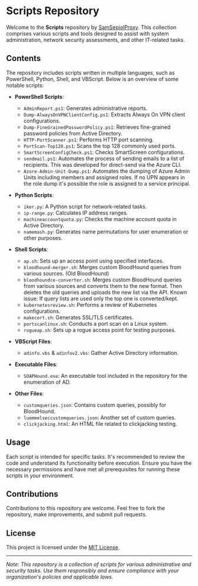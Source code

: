 # Scripts Repository

Welcome to the **Scripts** repository by [SamSepiolProxy](https://github.com/SamSepiolProxy). This collection comprises various scripts and tools designed to assist with system administration, network security assessments, and other IT-related tasks.

## Contents

The repository includes scripts written in multiple languages, such as PowerShell, Python, Shell, and VBScript. Below is an overview of some notable scripts:

- **PowerShell Scripts**:
  - `AdminReport.ps1`: Generates administrative reports.
  - `Dump-AlwaysOnVPNClientConfig.ps1`: Extracts Always On VPN client configurations.
  - `Dump-FineGrainedPasswordPolicy.ps1`: Retrieves fine-grained password policies from Active Directory.
  - `HTTP-PortScanner.ps1`: Performs HTTP port scanning.
  - `PortScan-Top128.ps1`: Scans the top 128 commonly used ports.
  - `SmartScreenConfigCheck.ps1`: Checks SmartScreen configurations.
  - `sendmail.ps1`: Automates the process of sending emails to a list of recipients. This was developed for direct-send via the Azure CLI.
  - `Azure-Admin-Unit-Dump.ps1`: Automates the dumping of Azure Admin Units including members and assigned roles. If no UPN appears in the role dump it's possible the role is assigned to a service principal.

- **Python Scripts**:
  - `iker.py`: A Python script for network-related tasks.
  - `ip-range.py`: Calculates IP address ranges.
  - `machineaccountquota.py`: Checks the machine account quota in Active Directory.
  - `namemash.py`: Generates name permutations for user enumeration or other purposes.

- **Shell Scripts**:
  - `ap.sh`: Sets up an access point using specified interfaces.
  - `bloodhound-merger.sh`: Merges custom BloodHound queries from various sources. (Old BloodHound)
  - `bloodhoundce-converter.sh`: Merges custom BloodHound queries from various sources and converts them to the new format. Then deletes the old queries and uploads the new list via the API. Known issue: If query lists are used only the top one is converted/kept.
  - `kubernetesreview.sh`: Performs a review of Kubernetes configurations.
  - `makecert.sh`: Generates SSL/TLS certificates.
  - `portscanlinux.sh`: Conducts a port scan on a Linux system.
  - `rogueap.sh`: Sets up a rogue access point for testing purposes.

- **VBScript Files**:
  - `adinfo.vbs` & `adinfov2.vbs`: Gather Active Directory information.

- **Executable Files**:
  - `SOAPHound.exe`: An executable tool included in the repository for the enumeration of AD.

- **Other Files**:
  - `customqueries.json`: Contains custom queries, possibly for BloodHound.
  - `luemmelseccustomqueries.json`: Another set of custom queries.
  - `clickjacking.html`: An HTML file related to clickjacking testing.

## Usage

Each script is intended for specific tasks. It's recommended to review the code and understand its functionality before execution. Ensure you have the necessary permissions and have met all prerequisites for running these scripts in your environment.

## Contributions

Contributions to this repository are welcome. Feel free to fork the repository, make improvements, and submit pull requests.

## License

This project is licensed under the [MIT License](LICENSE).

---

*Note: This repository is a collection of scripts for various administrative and security tasks. Use them responsibly and ensure compliance with your organization's policies and applicable laws.*

